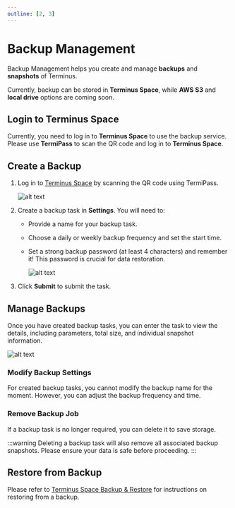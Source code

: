 ```yaml
---
outline: [2, 3]
---
```


# Backup Management

Backup Management helps you create and manage **backups** and **snapshots** of Terminus. 

Currently, backup can be stored in **Terminus Space**, while **AWS S3** and **local drive** options are coming soon. 

## Login to Terminus Space

Currently, you need to log in to **Terminus Space** to use the backup service. Please use **TermiPass** to scan the QR code and log in to **Terminus Space**.

## Create a Backup

1. Log in to [Terminus Space](https://space.jointerminus.com/) by scanning the QR code using TermiPass.
    
    ![alt text](/images/how-to/terminus/login_terminus_space.png)

2. Create a backup task in **Settings**. You will need to:
    - Provide a name for your backup task.
    - Choose a daily or weekly backup frequency and set the start time.
    - Set a strong backup password (at least 4 characters) and remember it! This password is crucial for data restoration.
  
        ![alt text](/images/how-to/terminus/create_a_backup.png)

3. Click **Submit** to submit the task.

## Manage Backups

Once you have created backup tasks, you can enter the task to view the details, including parameters, total size, and individual snapshot information.

![alt text](/images/how-to/terminus/view_backup_logs.png)

### Modify Backup Settings

For created backup tasks, you cannot modify the backup name for the moment. However, you can adjust the backup frequency and time.

### Remove Backup Job

If a backup task is no longer required, you can delete it to save storage.

:::warning
Deleting a backup task will also remove all associated backup snapshots. Please ensure your data is safe before proceeding.
:::

## Restore from Backup

Please refer to [Terminus Space Backup & Restore](/how-to/space/backup.md) for instructions on restoring from a backup.

